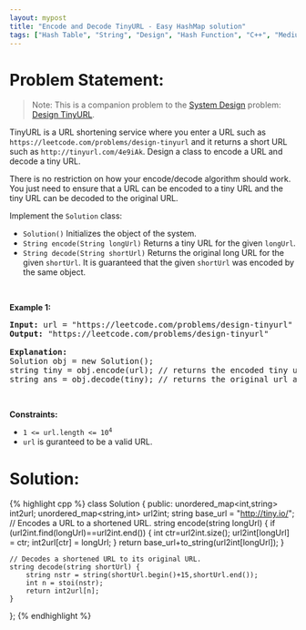 ```yaml
---
layout: mypost
title: "Encode and Decode TinyURL - Easy HashMap solution"
tags: ["Hash Table", "String", "Design", "Hash Function", "C++", "Medium"]
---
```

# Problem Statement:
<blockquote>Note: This is a companion problem to the <a href="https://leetcode.com/discuss/interview-question/system-design/" target="_blank">System Design</a> problem: <a href="https://leetcode.com/discuss/interview-question/124658/Design-a-URL-Shortener-(-TinyURL-)-System/" target="_blank">Design TinyURL</a>.</blockquote>

<p>TinyURL is a URL shortening service where you enter a URL such as <code>https://leetcode.com/problems/design-tinyurl</code> and it returns a short URL such as <code>http://tinyurl.com/4e9iAk</code>. Design a class to encode a URL and decode a tiny URL.</p>

<p>There is no restriction on how your encode/decode algorithm should work. You just need to ensure that a URL can be encoded to a tiny URL and the tiny URL can be decoded to the original URL.</p>

<p>Implement the <code>Solution</code> class:</p>

<ul>
	<li><code>Solution()</code> Initializes the object of the system.</li>
	<li><code>String encode(String longUrl)</code> Returns a tiny URL for the given <code>longUrl</code>.</li>
	<li><code>String decode(String shortUrl)</code> Returns the original long URL for the given <code>shortUrl</code>. It is guaranteed that the given <code>shortUrl</code> was encoded by the same object.</li>
</ul>

<p>&nbsp;</p>
<p><strong class="example">Example 1:</strong></p>

<pre>
<strong>Input:</strong> url = &quot;https://leetcode.com/problems/design-tinyurl&quot;
<strong>Output:</strong> &quot;https://leetcode.com/problems/design-tinyurl&quot;

<strong>Explanation:</strong>
Solution obj = new Solution();
string tiny = obj.encode(url); // returns the encoded tiny url.
string ans = obj.decode(tiny); // returns the original url after deconding it.
</pre>

<p>&nbsp;</p>
<p><strong>Constraints:</strong></p>

<ul>
	<li><code>1 &lt;= url.length &lt;= 10<sup>4</sup></code></li>
	<li><code>url</code> is guranteed to be a valid URL.</li>
</ul>

# Solution:
 {% highlight cpp %} 
class Solution {
public:
    unordered_map<int,string> int2url;
    unordered_map<string,int> url2int;
    string base_url = "http://tiny.io/";
    // Encodes a URL to a shortened URL.
    string encode(string longUrl) {
        if (url2int.find(longUrl)==url2int.end())
        {
            int ctr=url2int.size();
            url2int[longUrl] = ctr;
            int2url[ctr] = longUrl;
        }
        return base_url+to_string(url2int[longUrl]);
    }

    // Decodes a shortened URL to its original URL.
    string decode(string shortUrl) {
        string nstr = string(shortUrl.begin()+15,shortUrl.end());
        int n = stoi(nstr);
        return int2url[n];
    }
};
 {% endhighlight %}